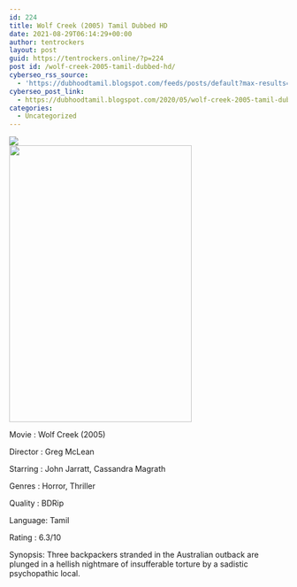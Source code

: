 ```yaml
---
id: 224
title: Wolf Creek (2005) Tamil Dubbed HD
date: 2021-08-29T06:14:29+00:00
author: tentrockers
layout: post
guid: https://tentrockers.online/?p=224
post id: /wolf-creek-2005-tamil-dubbed-hd/
cyberseo_rss_source:
  - 'https://dubhoodtamil.blogspot.com/feeds/posts/default?max-results=150&start-index=301'
cyberseo_post_link:
  - https://dubhoodtamil.blogspot.com/2020/05/wolf-creek-2005-tamil-dubbed-hd.html
categories:
  - Uncategorized
---
```

<div class="media_block">
  <img src="https://1.bp.blogspot.com/-O6Ko0ZlJ6Gg/XrQPurvUHtI/AAAAAAAABB4/eJ96iwP5utguMP8m9_SuREcmO4OzH8q1gCNcBGAsYHQ/s72-w330-h500-c/1b5hJeNfzx8iYLlmVvW7oKnfyoy.jpg" class="media_thumbnail" />
</div>

<div class="separator">
  <img loading="lazy" border="0" data-original-height="1500" data-original-width="1000" height="500" src="https://1.bp.blogspot.com/-O6Ko0ZlJ6Gg/XrQPurvUHtI/AAAAAAAABB4/eJ96iwP5utguMP8m9_SuREcmO4OzH8q1gCNcBGAsYHQ/w330-h500/1b5hJeNfzx8iYLlmVvW7oKnfyoy.jpg" width="330" />
</div>

Movie	<span></span>:	<span></span>Wolf Creek (2005)&nbsp;

Director	<span></span>:	<span></span>Greg McLean&nbsp;

Starring	<span></span>:	<span></span>John Jarratt, Cassandra Magrath&nbsp;

Genres	<span></span>:	<span></span>Horror, Thriller&nbsp;

Quality	<span></span>:	<span></span>BDRip&nbsp;

Language:	<span></span>Tamil&nbsp;

Rating	<span></span>:	<span></span>6.3/10

Synopsis: Three backpackers stranded in the Australian outback are plunged in a hellish nightmare of insufferable torture by a sadistic psychopathic local.